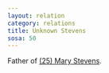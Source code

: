 ```yaml
---
layout: relation
category: relations
title: Unknown Stevens
sosa: 50
---
```


Father of [(25) Mary Stevens](/25-mary-stevens/).
